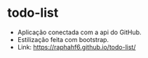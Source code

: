 # todo-list
- Aplicação conectada com a api do GitHub.
- Estilização feita com bootstrap.
- Link: https://raphahf6.github.io/todo-list/
